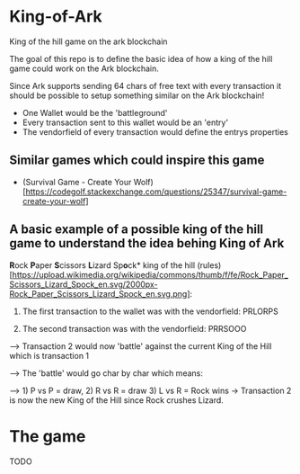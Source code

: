 # King-of-Ark
King of the hill game on the ark blockchain

The goal of this repo is to define the basic idea of how a king of the hill game could work on the Ark blockchain. 

Since Ark supports sending 64 chars of free text with every transaction it should be possible to setup something similar on the Ark blockchain!

- One Wallet would be the 'battleground'
- Every transaction sent to this wallet would be an 'entry'
- The vendorfield of every transaction would define the entrys properties


## Similar games which could inspire this game
- (Survival Game - Create Your Wolf)[https://codegolf.stackexchange.com/questions/25347/survival-game-create-your-wolf]

## A basic example of a possible king of the hill game to understand the idea behing King of Ark

**R**ock **P**aper **S**cissors **L**izard Sp**o**ck* king of the hill (rules)[https://upload.wikimedia.org/wikipedia/commons/thumb/f/fe/Rock_Paper_Scissors_Lizard_Spock_en.svg/2000px-Rock_Paper_Scissors_Lizard_Spock_en.svg.png]:

1) The first transaction to the wallet was with the vendorfield: PRLORPS

2) The second transaction was with the vendorfield: PRRSOOO

--> Transaction 2 would now 'battle' against the current King of the Hill which is transaction 1

--> The 'battle' would go char by char which means:

--> 1) P vs P = draw, 2) R vs R = draw 3) L vs R = Rock wins -> Transaction 2 is now the new King of the Hill since Rock crushes Lizard.

# The game
TODO

